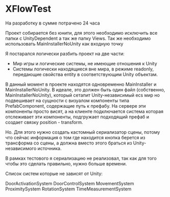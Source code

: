 # XFlowTest

На разработку в сумме потрачено 24 часа

Проект собирается без юнити, для этого необходимо исключить все папки c UnityDependent а так же папку Views. 
Так же необходимо использовать MainInstallerNoUnity как входную точку

Я постарался логически разбить проект на две части:
- Мир игры и логические системы, не имеющие отношения к Unity
- Системы логически находящиеся вне мира, в режиме readonly, передающие свойства entity в соответствующим Unity объектам.

В данный момент в проекте находятся одновременно MainInstaller и MainInstallerNoUnity.
В идеале, это должен быть один файл (собственно, MainInstallerNoUnity), который сетапит Unity-независимый ecs мир но подвешивает на сущности с визуалом компоненты типа PrefabComponent,
содержащие путь к префабу. На сервере эти компоненты просто висят, а на клиенте подключается система которая отслеживает эти компоненты,
подгружает подходящий префаб и создает связку position - transform.

Но. Для этого нужно создать кастомный сериализатор сцены, потому что сейчас информация о том где находится кнопка берется из трансформа со сцены,
а должна вместо этого браться из Unity-независимого источника.

В рамках тестового я сериализацию не реализовал, так как для того чтобы это сделать правильно, нужно больше времени.

Список систем которые не зависят от Unity:

DoorActivationSystem
DoorControlSystem
MovementSystem
ProximitySystem
RotationSystem
TimeMeasurementSystem

